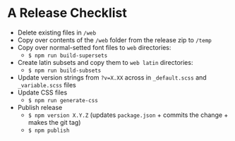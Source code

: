 # A Release Checklist

- Delete existing files in `/web`
- Copy over contents of the `/web` folder from the release zip to `/temp`
- Copy over normal-setted font files to `web` directories:
  - `$ npm run build-supersets`
- Create latin subsets and copy them to `web latin` directories:
  - `$ npm run build-subsets`
- Update version strings from `?v=X.XX` across in `_default.scss` and `_variable.scss` files
- Update CSS files
  - `$ npm run generate-css`
- Publish release
  - `$ npm version X.Y.Z` (updates `package.json` + commits the change + makes the git tag)
  - `$ npm publish`
